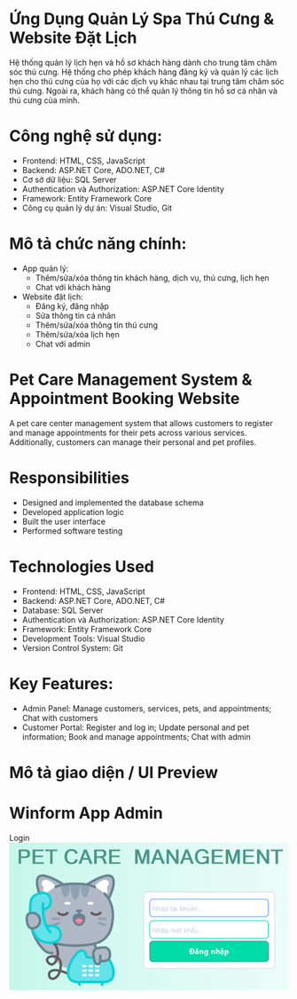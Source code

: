 #  Ứng Dụng Quản Lý Spa Thú Cưng & Website Đặt Lịch 
 Hệ thống quản lý lịch hẹn và hồ sơ khách hàng dành cho trung tâm chăm sóc thú cưng. Hệ thống cho phép khách hàng đăng ký
 và quản lý các lịch hẹn cho thú cưng của họ với các dịch vụ khác nhau tại trung tâm chăm sóc thú cưng. Ngoài ra, khách hàng
 có thể quản lý thông tin hồ sơ cá nhân và thú cưng của mình.
#  Công nghệ sử dụng:
- Frontend: HTML, CSS, JavaScript
- Backend: ASP.NET Core, ADO.NET, C#
- Cơ sở dữ liệu: SQL Server
- Authentication và Authorization: ASP.NET Core Identity
- Framework: Entity Framework Core
- Công cụ quản lý dự án: Visual Studio, Git
#  Mô tả chức năng chính:
- App quản lý:
  - Thêm/sửa/xóa thông tin khách hàng, dịch vụ, thú cưng, lịch hẹn
  - Chat với khách hàng
- Website đặt lịch:
  - Đăng ký, đăng nhập
  - Sửa thông tin cá nhân
  - Thêm/sửa/xóa thông tin thú cưng
  - Thêm/sửa/xóa lịch hẹn
  - Chat với admin
# Pet Care Management System & Appointment Booking Website
A pet care center management system that allows customers to register and manage appointments for their pets across various services. 
Additionally, customers can manage their personal and pet profiles.
# Responsibilities
- Designed and implemented the database schema
- Developed application logic
- Built the user interface
- Performed software testing
# Technologies Used
- Frontend: HTML, CSS, JavaScript 
- Backend: ASP.NET Core, ADO.NET, C#
- Database: SQL Server
- Authentication và Authorization: ASP.NET Core Identity
- Framework: Entity Framework Core
- Development Tools: Visual Studio
- Version Control System: Git
# Key Features:
- Admin Panel: Manage customers, services, pets, and appointments; Chat with customers
- Customer Portal: Register and log in; Update personal and pet information; Book and manage appointments; Chat with admin

# Mô tả giao diện / UI Preview
# Winform App Admin
Login
![Mô tả ảnh](https://github.com/tynkeyrm0511/PetCareManagementSolution/blob/master/Images_PetCare/App/Admin_Login.png)
